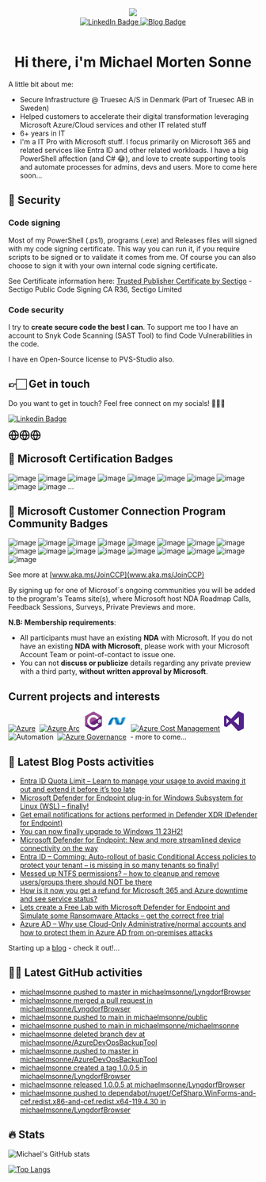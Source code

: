 <div id="header" align="center">
  <img src="https://media.giphy.com/media/M9gbBd9nbDrOTu1Mqx/giphy.gif" width="100"/>
  <div id="badges">
    <a href="https://www.linkedin.com/in/michaelmsonne/">
      <img src="https://img.shields.io/badge/LinkedIn-blue?style=for-the-badge&logo=linkedin&logoColor=white" alt="LinkedIn Badge"/>
      <a href="https://blog.sonnes.cloud"><img src="https://img.shields.io/badge/-Blog-blue?style=for-the-badge&logo=wordpress&logoColor=white" alt="Blog Badge"/></a>
    </a>
  </div>
  <img src="https://komarev.com/ghpvc/?username=michaelmsonne&style=flat-square&color=blue" alt=""/>
  <h1>
    Hi there, i'm Michael Morten Sonne
  </h1>
</div>

A little bit about me:

- Secure Infrastructure @ Truesec A/S in Denmark (Part of Truesec AB in Sweden)
- Helped customers to accelerate their digital transformation leveraging Microsoft Azure/Cloud services and other IT related stuff
- 6+ years in IT
- I'm a IT Pro with Microsoft stuff. I focus primarily on Microsoft 365 and related services like Entra ID and other related workloads. I have a big PowerShell affection (and C# 😂), and love to create supporting tools and automate processes for admins, devs and users. More to come here soon...

## 🔐 Security

### Code signing

Most of my PowerShell (.ps1), programs (.exe) and Releases files will signed with my code signing certificate. This way you can run it, if you require scripts to be signed or to validate it comes from me. Of course you can also choose to sign it with your own internal code signing certificate.

See Certificate information here: [Trusted Publisher Certificate by Sectigo](https://github.com/michaelmsonne/michaelmsonne/tree/main/Trusted_Publisher_Certificate) - Sectigo Public Code Signing CA R36, Sectigo Limited

### Code security

I try to **create secure code the best I can**. To support me too I have an account to Snyk Code Scanning (SAST Tool) to find Code Vulnerabilities in the code.

I have en Open-Source license to PVS-Studio also.

## 👉🏻 Get in touch
Do you want to get in touch? Feel free connect on my socials! 👍🏻🤝

[![Linkedin Badge](https://img.shields.io/badge/LinkedIn-blue?style=flat&logo=Linkedin&logoColor=white)](https://www.linkedin.com/in/michaelmsonne/)

<a href="https://blog.sonnes.cloud/">
  <img align="left" alt="Sonne´s blog" width="22px" src="https://raw.githubusercontent.com/codeSTACKr/codeSTACKr/master/img/globe-light.svg" />
</a>
<a href="https://sonnes.cloud/">
  <img align="left" alt="Michael´s CV" width="22px" src="https://raw.githubusercontent.com/codeSTACKr/codeSTACKr/master/img/globe-light.svg" />
</a>
<a href="https://cv.sonnes.cloud/">
  <img align="left" alt="Michael´s CV" width="22px" src="https://raw.githubusercontent.com/codeSTACKr/codeSTACKr/master/img/globe-light.svg" />
</a>

</br>

## 📜 Microsoft Certification Badges
![image](https://images.credly.com/size/110x110/images/0ba22331-acf9-4e8a-8ce3-b4cc3d376040/image.png)
![image](https://images.credly.com/size/110x110/images/9383e4b7-dbc0-4618-be67-3cd02fba948a/image.png)
![image](https://images.credly.com/size/110x110/images/91295436-0704-4b98-8e1a-ef5f937bda21/identity-and-access-administrator-associate-600x600.png)
![image](https://images.credly.com/size/110x110/images/8d90420f-2166-4168-8f81-b4992777a57f/image.png)
![image](https://images.credly.com/size/110x110/images/dbc3530b-af8c-4fa1-8d9c-cdfbd9edf462/microsoft365-modern-desktop-administrator-associate-600x600.png)
![image](https://images.credly.com/size/110x110/images/336eebfc-0ac3-4553-9a67-b402f491f185/azure-administrator-associate-600x600.png)
![image](https://images.credly.com/size/110x110/images/dfa4cb20-16ed-42ca-90a5-6528b62ee651/microsoft365-enterprise-adminstrator-expert-600x600.png)
![image](https://images.credly.com/size/110x110/images/e1b12077-7be7-493a-8b7a-afa6e58182ce/microsoft365-security-administrator-associate-600x600.png)
![image](https://images.credly.com/size/110x110/images/0c6d9839-f468-4adc-987d-5cfae4a9ee67/image.png)
![image](https://images.credly.com/size/110x110/images/be8fcaeb-c769-4858-b567-ffaaa73ce8cf/image.png)
...

## 📜 Microsoft Customer Connection Program Community Badges
![image](https://images.credly.com/size/110x110/images/d74766a0-f99c-44c3-89fa-499156e1853d/image.png)
![image](https://images.credly.com/size/110x110/images/ce086763-26bf-4882-b7e0-b9cda89302ad/image.png)
![image](https://images.credly.com/size/110x110/images/c6f6474d-9435-41d2-a991-626330aab650/image.png)
![image](https://images.credly.com/size/110x110/images/265a75b6-fe06-4168-9bea-8f0d7c70fbb3/image.png)
![image](https://images.credly.com/size/110x110/images/0de8be22-2b85-4ba1-a523-40020ddaa9d8/image.png)
![image](https://images.credly.com/size/110x110/images/c89edc19-cb32-41d2-8ddf-25dddc1518d3/image.png)
![image](https://images.credly.com/size/110x110/images/0c1eb2a2-25d8-411d-b195-d0c88cf3a3c5/image.png)
![image](https://images.credly.com/size/110x110/images/7941cf3f-4295-4553-a57f-f0abf155d24e/image.png)
![image](https://images.credly.com/size/110x110/images/b00eb07d-d487-4ced-807c-0bd3b85bb9de/image.png)
![image](https://images.credly.com/size/110x110/images/4d465384-04ec-4e7c-8a28-ab46c7f6f2a5/image.png)
![image](https://images.credly.com/size/110x110/images/aa14ea45-a3b1-47b9-bfd2-7bae8a13e8c0/image.png)
![image](https://images.credly.com/size/110x110/images/7577f29f-0471-4bd2-9ca4-80bff13c8299/image.png)
![image](https://images.credly.com/size/110x110/images/f4d81e6e-560a-40ad-8d77-be9055f72d77/image.png)
![image](https://images.credly.com/size/110x110/images/f07b7e05-3dfc-4444-a250-b97a28a01648/image.png)
![image](https://images.credly.com/size/110x110/images/b434a50f-2bef-48f6-949f-bc35b1910464/image.png)
![image](https://images.credly.com/size/110x110/images/54c8e380-0ab3-40b9-b101-0155e23d5950/image.png)
<img src="https://images.credly.com/images/23d9f8d7-d662-4b93-b1b2-2fbe5b9e06e7/CREDLY_Microsoft_Sentinel_Black_Belt_V1.png" alt="Image" style="width:110px;height:110px;">

See more at [www.aka.ms/JoinCCP](www.aka.ms/JoinCCP)

By signing up for one of Microsof´s ongoing communities you will be added to the program's Teams site(s), where Microsoft host NDA Roadmap Calls, Feedback Sessions, Surveys, Private Previews and more. 

**N.B: Membership requirements**:
- All participants must have an existing **NDA** with Microsoft. If you do not have an existing **NDA with Microsoft**, please work with your Microsoft Account Team or point-of-contact to issue one.
- You can not **discuss or publicize** details regarding any private preview with a third party, **without written approval by Microsoft**.

## Current projects and interests

<p>
<a href="https://azure.microsoft.com"><img src="https://upload.wikimedia.org/wikipedia/commons/thumb/f/fa/Microsoft_Azure.svg/1200px-Microsoft_Azure.svg.png" title="Azure" alt="Azure" width="40" height="40"/></a>&nbsp;
<a href="https://docs.microsoft.com/azure/azure-arc/overview"><img src="http://code.benco.io/icon-collection/azure-icons/Azure-Arc.svg" title="Azure Arc UI" alt="Azure Arc" width="40" height="40"/></a>&nbsp;
<img src="https://github.com/devicons/devicon/blob/master/icons/csharp/csharp-original.svg" title="C#" alt="C#" width="40" height="40"/>&nbsp;
  <img src="https://github.com/devicons/devicon/blob/master/icons/dot-net/dot-net-original.svg" title=".net" alt=".net" width="40" height="40"/>&nbsp;
<a href="https://docs.microsoft.com/azure/cost-management-billing/cost-management-billing-overview"><img src="http://code.benco.io/icon-collection/azure-icons/Cost-Management.svg" title="Azure Cost Management" alt="Azure Cost Management" width="40" height="40"/></a>&nbsp;
  <img src="https://github.com/devicons/devicon/blob/master/icons/visualstudio/visualstudio-plain.svg" title="Visual Studio" alt="Visual Studio" width="40" height="40"/>&nbsp;
<img src="http://code.benco.io/icon-collection/azure-icons/Dev-Console.svg" title="Automation" alt="Automation" width="40" height="40"/>&nbsp;
<a href="https://docs.microsoft.com/azure/governance/"><img src="http://code.benco.io/icon-collection/azure-icons/Identity-Governance.svg" title="Azure Governance" alt="Azure Governance" width="40" height="40"/></a>&nbsp; - more to come...
</p>

## 📝 Latest Blog Posts activities

<!-- LATESTACTIVITYBLOG:START -->
- [Entra ID Quota Limit – Learn to manage your usage to avoid maxing it out and extend it before it’s too late](https://blog.sonnes.cloud/entra-id-quota-limit-learn-to-manage-your-usage-to-avoid-maxing-it-out-and-extend-it-before-its-too-late/)
- [Microsoft Defender for Endpoint plug-in for Windows Subsystem for Linux &lpar;WSL&rpar; – finally!](https://blog.sonnes.cloud/microsoft-defender-for-endpoint-plug-in-for-windows-subsystem-for-linux-wsl-finally/)
- [Get email notifications for actions performed in Defender XDR &lpar;Defender for Endpoint&rpar;](https://blog.sonnes.cloud/get-email-notifications-for-actions-performed-in-defender-xdr-defender-for-endpoint/)
- [You can now finally upgrade to Windows 11 23H2!](https://blog.sonnes.cloud/you-can-now-finally-upgrade-to-windows-11-23h2/)
- [Microsoft Defender for Endpoint: New and more streamlined device connectivity on the way](https://blog.sonnes.cloud/microsoft-defender-for-endpoint-new-and-more-streamlined-device-connectivity-on-the-way/)
- [Entra ID – Comming: Auto-rollout of basic Conditional Access policies to protect your tenant – is missing in so many tenants so finally!](https://blog.sonnes.cloud/entra-id-comming-auto-rollout-of-basic-conditional-access-policies-to-protect-your-tenant-is-missing-in-so-many-tenants-so-finally/)
- [Messed up NTFS permissions? – how to cleanup and remove users/groups there should NOT be there](https://blog.sonnes.cloud/messed-up-ntfs-permissions-how-to-cleanup-and-remove-users-groups-there-should-not-be-there/)
- [How is it now you get a refund for Microsoft 365 and Azure  downtime and see service status?](https://blog.sonnes.cloud/how-is-it-now-you-get-a-refund-for-microsoft-365-and-azure-downtime-and-see-service-status/)
- [Lets create a Free Lab with Microsoft Defender for Endpoint and Simulate some Ransomware Attacks – get the correct free trial](https://blog.sonnes.cloud/lets-create-a-free-lab-with-microsoft-defender-for-endpoint-and-simulate-some-ransomware-attacks-get-the-correct-free-trial/)
- [Azure AD – Why use Cloud-Only Administrative/normal accounts and how to protect them in Azure AD from on-premises attacks](https://blog.sonnes.cloud/why-use-cloud-only-accounts-and-how-to-protect-them-in-azure-ad-from-on-premises-attacks/)
<!-- LATESTACTIVITYBLOG:END -->

Starting up a [blog](https://blog.sonnes.cloud/) - check it out!...

## 🧑‍💻 Latest GitHub activities

<!-- LATESTACTIVITYGITHUB:START -->
- [michaelmsonne pushed to master in michaelmsonne/LyngdorfBrowser](https://github.com/michaelmsonne/LyngdorfBrowser/compare/e021837c5a...bb00f06591)
- [michaelmsonne merged a pull request in michaelmsonne/LyngdorfBrowser](https://github.com/michaelmsonne/LyngdorfBrowser/pull/10)
- [michaelmsonne pushed to main in michaelmsonne/public](https://github.com/michaelmsonne/public/compare/6334e66a9c...80763f681c)
- [michaelmsonne pushed to main in michaelmsonne/michaelmsonne](https://github.com/michaelmsonne/michaelmsonne/compare/30c03e5d0d...12d550910e)
- [michaelmsonne deleted branch dev at michaelmsonne/AzureDevOpsBackupTool](https://github.com/)
- [michaelmsonne pushed to master in michaelmsonne/AzureDevOpsBackupTool](https://github.com/michaelmsonne/AzureDevOpsBackupTool/compare/ad225b6ef1...92c892e854)
- [michaelmsonne created a tag 1.0.0.5 in michaelmsonne/LyngdorfBrowser](https://github.com/michaelmsonne/LyngdorfBrowser/tree/1.0.0.5)
- [michaelmsonne released 1.0.0.5 at michaelmsonne/LyngdorfBrowser](https://github.com/michaelmsonne/LyngdorfBrowser/releases/tag/1.0.0.5)
- [michaelmsonne pushed to dependabot/nuget/CefSharp.WinForms-and-cef.redist.x86-and-cef.redist.x64-119.4.30 in michaelmsonne/LyngdorfBrowser](https://github.com/michaelmsonne/LyngdorfBrowser/compare/076ad3d9a3...7cc1dcc64c)
<!-- LATESTACTIVITYGITHUB:END -->

## 🔥 Stats

![Michael's GitHub stats](https://github-readme-stats.vercel.app/api?username=michaelmsonne&show_icons=true&theme=dark&include_all_commits=true)

[![Top Langs](https://github-readme-stats.vercel.app/api/top-langs/?username=michaelmsonne&layout=compact)](https://github.com/michaelmsonne)

<!--
**michaelmsonne/michaelmsonne** is a ✨ _special_ ✨ repository because its `README.md` (this file) appears on your GitHub profile.

Here are some ideas to get you started:

- 🔭 I’m currently working on ...
- 🌱 I’m currently learning ...
- 👯 I’m looking to collaborate on ...
- 🤔 I’m looking for help with ...
- 💬 Ask me about ...
- 📫 How to reach me: ...
- 😄 Pronouns: ...
- ⚡ Fun fact: ...
-->

